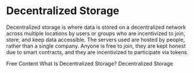 # Decentralized Storage

Decentralized storage is where data is stored on a decentralized network across multiple locations by users or groups who are incentivized to join, store, and keep data accessible. The servers used are hosted by people, rather than a single company. Anyone is free to join, they are kept honest due to smart contracts, and they are incentivized to participate via tokens.

<ResourceGroupTitle>Free Content</ResourceGroupTitle>
<BadgeLink colorScheme='yellow' badgeText='Read' href='https://medium.com/@ppio/what-is-decentralized-storage-9c4b761942e2'>What Is Decentralized Storage?</BadgeLink>
<BadgeLink colorScheme='yellow' badgeText='Read' href='https://ethereum.org/en/developers/docs/storage/'>Decentralized Storage</BadgeLink>
